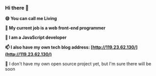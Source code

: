 ### Hi there 👋

**😄 You can call me Living**

**👯 My current job is a web front-end programmer** 
 
**🌱 I am a JavaScript developer**
  
**📫 I also have my own tech blog address: [http://119.23.62.130/](http://119.23.62.130/)**

🤔 I don't have my own open source project yet, but I'm sure there will be soon
